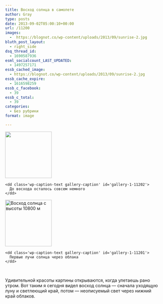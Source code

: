 ```yaml
---
title: Восход солнца в самолете
author: Gray
type: posts
date: 2013-09-02T05:00:10+00:00
url: /11200
images:
  -  https://blognot.co/wp-content/uploads/2013/09/sunrise-2.jpg
bluth_post_layout:
  - right_side
dsq_thread_id:
  - 1690587936
esml_socialcount_LAST_UPDATED:
  - 1497257171
essb_cached_image:
  - https://blognot.co/wp-content/uploads/2013/09/sunrise-2.jpg
essb_cache_expire:
  - 1616598259
essb_c_facebook:
  - 39
essb_c_total:
  - 39
categories:
  - Без рубрики
format: image

---
```








<div data-carousel-extra='{"blog_id":1,"permalink":"https:\/\/blognot.co\/11200"}' id='gallery-1' class='gallery galleryid-11200 gallery-columns-2 gallery-size-thumbnail'>
  <dl class='gallery-item'>
    <dt class='gallery-icon portrait'>
      <a href='https://i2.wp.com/blognot.co/wp-content/uploads/2013/09/sunrise.jpg?ssl=1'><img width="150" height="150" src="https://i2.wp.com/blognot.co/wp-content/uploads/2013/09/sunrise.jpg?resize=150%2C150&ssl=1" class="attachment-thumbnail size-thumbnail" alt="" aria-describedby="gallery-1-11202" srcset="https://i2.wp.com/blognot.co/wp-content/uploads/2013/09/sunrise.jpg?resize=150%2C150&ssl=1 150w, https://i2.wp.com/blognot.co/wp-content/uploads/2013/09/sunrise.jpg?resize=60%2C60&ssl=1 60w, https://i2.wp.com/blognot.co/wp-content/uploads/2013/09/sunrise.jpg?w=1200&ssl=1 1200w, https://i2.wp.com/blognot.co/wp-content/uploads/2013/09/sunrise.jpg?zoom=2&resize=150%2C150&ssl=1 300w, https://i2.wp.com/blognot.co/wp-content/uploads/2013/09/sunrise.jpg?zoom=3&resize=150%2C150&ssl=1 450w" sizes="(max-width: 150px) 100vw, 150px" data-wp-pid="11202" data-pin-nopin="nopin" data-attachment-id="11202" data-permalink="https://blognot.co/11200/sunrise" data-orig-file="https://i2.wp.com/blognot.co/wp-content/uploads/2013/09/sunrise.jpg?fit=2448%2C3264&ssl=1" data-orig-size="2448,3264" data-comments-opened="1" data-image-meta="{&quot;aperture&quot;:&quot;0&quot;,&quot;credit&quot;:&quot;&quot;,&quot;camera&quot;:&quot;&quot;,&quot;caption&quot;:&quot;&quot;,&quot;created_timestamp&quot;:&quot;0&quot;,&quot;copyright&quot;:&quot;&quot;,&quot;focal_length&quot;:&quot;0&quot;,&quot;iso&quot;:&quot;0&quot;,&quot;shutter_speed&quot;:&quot;0&quot;,&quot;title&quot;:&quot;&quot;,&quot;orientation&quot;:&quot;0&quot;}" data-image-title="Восход солнца" data-image-description="" data-medium-file="https://i2.wp.com/blognot.co/wp-content/uploads/2013/09/sunrise.jpg?fit=225%2C300&ssl=1" data-large-file="https://i2.wp.com/blognot.co/wp-content/uploads/2013/09/sunrise.jpg?fit=740%2C987&ssl=1" /></a>
    </dt>
    
    <dd class='wp-caption-text gallery-caption' id='gallery-1-11202'>
      До восхода осталось совсем немного
    </dd>
  </dl>
  
  <dl class='gallery-item'>
    <dt class='gallery-icon portrait'>
      <a href='https://i1.wp.com/blognot.co/wp-content/uploads/2013/09/sunrise-2.jpg?ssl=1'><img width="150" height="150" src="https://i1.wp.com/blognot.co/wp-content/uploads/2013/09/sunrise-2.jpg?resize=150%2C150&ssl=1" class="attachment-thumbnail size-thumbnail" alt="Восход солнца с высоты 10800 м" aria-describedby="gallery-1-11201" srcset="https://i1.wp.com/blognot.co/wp-content/uploads/2013/09/sunrise-2.jpg?resize=150%2C150&ssl=1 150w, https://i1.wp.com/blognot.co/wp-content/uploads/2013/09/sunrise-2.jpg?resize=60%2C60&ssl=1 60w, https://i1.wp.com/blognot.co/wp-content/uploads/2013/09/sunrise-2.jpg?resize=200%2C200&ssl=1 200w, https://i1.wp.com/blognot.co/wp-content/uploads/2013/09/sunrise-2.jpg?w=1200&ssl=1 1200w, https://i1.wp.com/blognot.co/wp-content/uploads/2013/09/sunrise-2.jpg?zoom=2&resize=150%2C150&ssl=1 300w, https://i1.wp.com/blognot.co/wp-content/uploads/2013/09/sunrise-2.jpg?zoom=3&resize=150%2C150&ssl=1 450w" sizes="(max-width: 150px) 100vw, 150px" data-wp-pid="11201" data-pin-nopin="nopin" data-attachment-id="11201" data-permalink="https://blognot.co/11200/sunrise-2" data-orig-file="https://i1.wp.com/blognot.co/wp-content/uploads/2013/09/sunrise-2.jpg?fit=2448%2C3264&ssl=1" data-orig-size="2448,3264" data-comments-opened="1" data-image-meta="{&quot;aperture&quot;:&quot;0&quot;,&quot;credit&quot;:&quot;&quot;,&quot;camera&quot;:&quot;&quot;,&quot;caption&quot;:&quot;&quot;,&quot;created_timestamp&quot;:&quot;0&quot;,&quot;copyright&quot;:&quot;&quot;,&quot;focal_length&quot;:&quot;0&quot;,&quot;iso&quot;:&quot;0&quot;,&quot;shutter_speed&quot;:&quot;0&quot;,&quot;title&quot;:&quot;&quot;,&quot;orientation&quot;:&quot;0&quot;}" data-image-title="Восход солнца" data-image-description="<p>Восход солнца с высоты 10800 м.</p>
" data-medium-file="https://i1.wp.com/blognot.co/wp-content/uploads/2013/09/sunrise-2.jpg?fit=225%2C300&ssl=1" data-large-file="https://i1.wp.com/blognot.co/wp-content/uploads/2013/09/sunrise-2.jpg?fit=740%2C987&ssl=1" /></a>
    </dt>
    
    <dd class='wp-caption-text gallery-caption' id='gallery-1-11201'>
      Первые лучи солнца через облака
    </dd>
  </dl>
  
  <br style="clear: both" />


Удивительной красоты картины открываются, когда улетаешь рано утром. Вот таким я сегодня видел восход солнца — сначала уходящую луну и светлеющий край, потом — неописуемый свет через нижний край облаков.